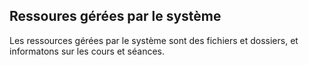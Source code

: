 ## Ressoures gérées par le système

Les ressources gérées par le système sont des fichiers et dossiers, et informatons sur les cours et séances.